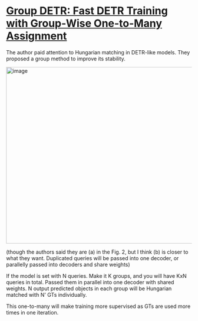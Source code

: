# [Group DETR: Fast DETR Training with Group-Wise One-to-Many Assignment](https://arxiv.org/pdf/2207.13085)

The author paid attention to Hungarian matching in DETR-like models. They proposed a group method to improve its stability.

<img width="1388" height="478" alt="image" src="https://github.com/user-attachments/assets/ff0c21ae-de21-428f-979a-c73da48d3be2" />

(though the authors said they are (a) in the Fig. 2, but I think (b) is closer to what they want. Duplicated queries will be passed into one decoder, 
or parallelly passed into decoders and share weights)

If the model is set with N queries. Make it K groups, and you will have KxN queries in total. Passed them in parallel into one decoder with shared weights. 
N output predicted objects in each group will be Hungarian matched with N' GTs individually.

This one-to-many will make training more supervised as GTs are used more times in one iteration. 
